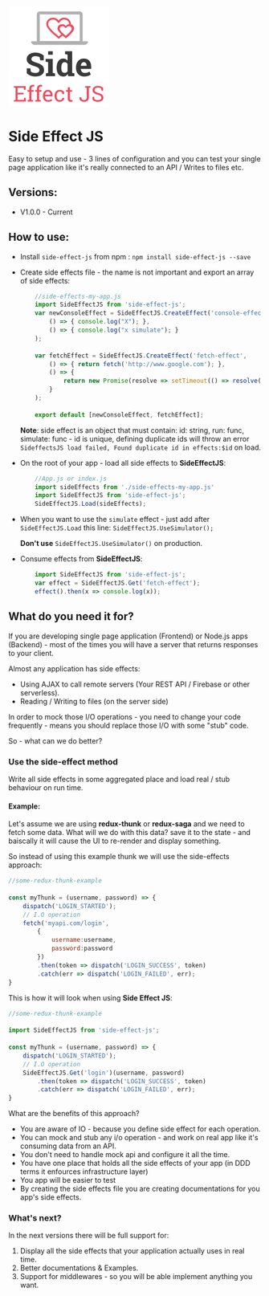 ![](https://github.com/eladbash/side-effect-emulator/blob/master/logo.png)
# Side Effect JS
Easy to setup and use - 3 lines of configuration and you can test your single page application like it's really connected to an API / Writes to files etc.

## Versions:
* V1.0.0 - Current

## How to use:
* Install `side-effect-js` from npm : `npm install side-effect-js --save`
* Create side effects file - the name is not important and export an array of side effects:
	```javascript
		//side-effects-my-app.js
		import SideEffectJS from 'side-effect-js';
		var newConsoleEffect = SideEffectJS.CreateEffect('console-effect',
			() => { console.log("X"); },
			() => { console.log("x simulate"); }
		);

		var fetchEffect = SideEffectJS.CreateEffect('fetch-effect',
			() => { return fetch('http://www.google.com'); },
			() => {
				return new Promise(resolve => setTimeout(() => resolve("google test"), 2000));
			}
		);

		export default [newConsoleEffect, fetchEffect];
	```
	**Note**: side effect is an object that must contain: id: string, run: func, simulate: func - id is unique, defining duplicate ids will throw an error `SideffectsJS load failed, Found duplicate id in effects:$id` on load.
	

* On the root of your app - load all side effects to **SideEffectJS**:
	```javascript
		//App.js or index.js
		import sideEffects from './side-effects-my-app.js'
		import SideEffectJS from 'side-effect-js';
		SideEffectJS.Load(sideEffects);
	```

* When you want to use the `simulate` effect - just add after `SideEffectJS.Load` this line: `SideEffectJS.UseSimulator();
`

	 **Don't use** `SideEffectJS.UseSimulator()` on production.

* Consume effects from **SideEffectJS**: 
	```javascript
		import SideEffectJS from 'side-effect-js';
		var effect = SideEffectJS.Get('fetch-effect');
		effect().then(x => console.log(x));
	```
## What do you need it for?
If you are developing single page application (Frontend) or Node.js apps (Backend) - most of the times you will have a server that returns responses to your client.

Almost any application has side effects:

* Using AJAX to call remote servers (Your REST API / Firebase or other serverless).
* Reading / Writing to files (on the server side)

In order to mock those I/O operations - you need to change your code frequently - means you should replace those I/O with some "stub" code.

So - what can we do better?

### Use the side-effect method
Write all side effects in some aggregated place and load real / stub behaviour on run time.

#### Example:

Let's assume we are using **redux-thunk** or **redux-saga** and we need to fetch some data.
What will we do with this data? save it to the state - and baiscally it will cause the UI to re-render and display something. 

So instead of using this example thunk we will use the side-effects approach:
```javascript
//some-redux-thunk-example

const myThunk = (username, password) => {
	dispatch('LOGIN_STARTED');
	// I.O operation
	fetch('myapi.com/login',
		{
			username:username,
			password:password
		})
		.then(token => dispatch('LOGIN_SUCCESS', token)
		.catch(err => dispatch('LOGIN_FAILED', err);
}
```

This is how it will look when using **Side Effect JS**:
```javascript
//some-redux-thunk-example

import SideEffectJS from 'side-effect-js';

const myThunk = (username, password) => {
	dispatch('LOGIN_STARTED');
	// I.O operation
	SideEffectJS.Get('login')(username, password)
		.then(token => dispatch('LOGIN_SUCCESS', token)
		.catch(err => dispatch('LOGIN_FAILED', err);
}
```

What are the benefits of this approach?

* You are aware of IO - because you define side effect for each operation.
* You can mock and stub any i/o operation - and work on real app like it's consuming data from an API.
* You don't need to handle mock api and configure it all the time.
* You have one place that holds all the side effects of your app (in DDD terms it enfources infrastructure layer)
* You app will be easier to test 
* By creating the side effects file you are creating documentations for you app's side effects.

### What's next?
In the next versions there will be full support for:

1. Display all the side effects that your application actually uses in real time.
2. Better documentations & Examples.
3. Support for middlewares - so you will be able implement anything you want.
